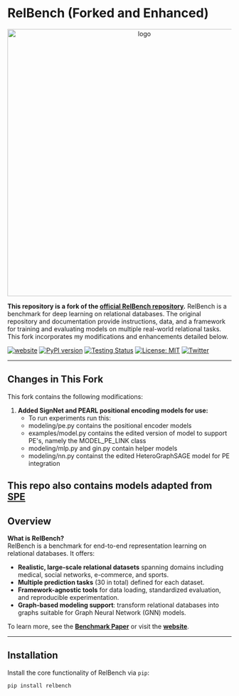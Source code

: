 # RelBench (Forked and Enhanced)

<p align="center"><img src="https://relbench.stanford.edu/img/logo.png" alt="logo" width="600px" /></p>

**This repository is a fork of the [official RelBench repository](https://github.com/snap-stanford/relbench).** RelBench is a benchmark for deep learning on relational databases. The original repository and documentation provide instructions, data, and a framework for training and evaluating models on multiple real-world relational tasks. This fork incorporates my modifications and enhancements detailed below.

[![website](https://img.shields.io/badge/website-live-brightgreen)](https://relbench.stanford.edu)
[![PyPI version](https://badge.fury.io/py/relbench.svg)](https://badge.fury.io/py/relbench)
[![Testing Status](https://github.com/snap-stanford/relbench/actions/workflows/testing.yml/badge.svg)](https://github.com/snap-stanford/relbench/actions/workflows/testing.yml)
[![License: MIT](https://img.shields.io/badge/License-MIT-green.svg)](https://opensource.org/licenses/MIT)
[![Twitter](https://img.shields.io/twitter/url/https/twitter.com/cloudposse.svg?style=social&label=Follow%20%40RelBench)](https://twitter.com/RelBench)

---

## Changes in This Fork

This fork contains the following modifications:

1. **Added SignNet and PEARL positional encoding models for use:**  
   - To run experiments run this:
   - modeling/pe.py contains the positional encoder models
   - examples/model.py contains the edited version of model to support PE's, namely the MODEL_PE_LINK class
   - modeling/mlp.py and gin.py contain helper models
   - modeling/nn.py containst the edited HeteroGraphSAGE model for PE integration

This repo also contains models adapted from [**SPE**](https://github.com/Graph-COM/SPE)
---

## Overview

**What is RelBench?**  
RelBench is a benchmark for end-to-end representation learning on relational databases. It offers:

- **Realistic, large-scale relational datasets** spanning domains including medical, social networks, e-commerce, and sports.
- **Multiple prediction tasks** (30 in total) defined for each dataset.
- **Framework-agnostic tools** for data loading, standardized evaluation, and reproducible experimentation.
- **Graph-based modeling support**: transform relational databases into graphs suitable for Graph Neural Network (GNN) models.

To learn more, see the [**Benchmark Paper**](https://arxiv.org/abs/2407.20060) or visit the [**website**](https://relbench.stanford.edu).

---

## Installation

Install the core functionality of RelBench via `pip`:

```bash
pip install relbench

